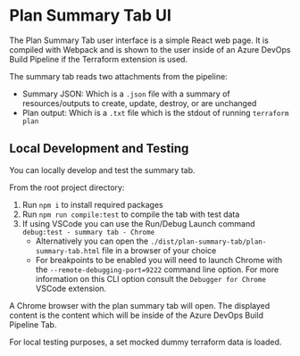 # Plan Summary Tab UI

The Plan Summary Tab user interface is a simple React web page.
It is compiled with Webpack and is shown to the user inside of an Azure DevOps Build Pipeline if the Terraform extension is used.

The summary tab reads two attachments from the pipeline:

- Summary JSON: Which is a `.json` file with a summary of resources/outputs to create, update, destroy, or are unchanged
- Plan output: Which is a `.txt` file which is the stdout of running `terraform plan`

## Local Development and Testing

You can locally develop and test the summary tab.

From the root project directory:

1. Run `npm i` to install required packages
2. Run `npm run compile:test` to compile the tab with test data
3. If using VSCode you can use the Run/Debug Launch command `debug:test - summary tab - Chrome`
    - Alternatively you can open the `./dist/plan-summary-tab/plan-summary-tab.html` file in a browser of your choice
    - For breakpoints to be enabled you will need to launch Chrome with the `--remote-debugging-port=9222` command line option.
    For more information on this CLI option consult the `Debugger for Chrome` VSCode extension.

A Chrome browser with the plan summary tab will open.
The displayed content is the content which will be inside of the Azure DevOps Build Pipeline Tab.

For local testing purposes, a set mocked dummy terraform data is loaded.
